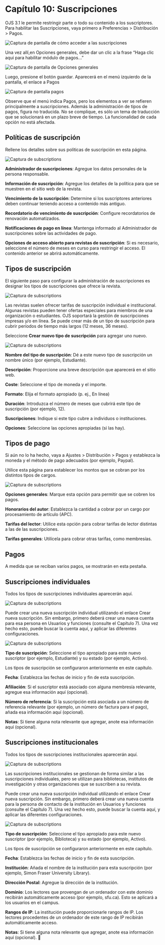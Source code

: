 # Capítulo 10: Suscripciones
OJS 3.1 le permite restringir parte o todo su contenido a los suscriptores. Para habilitar las Suscripciones, vaya primero a Preferencias > Distribución > Pagos.

![Captura de pantalla de cómo acceder a las suscripciones](./assets/image200.png)

Una vez allí,en Opciones generales, debe dar un clic a la frase “Haga clic aqui para habilitar módulo de pagos...”

![Captura de pantalla de Opciones generales](./assets/image15.png)

Luego, presione el botón guardar. Aparecerá en el menú izquierdo de la pantalla, el enlace a Pagos

![Captura de pantalla pagos](./assets/image207.png)

Observe que el menú indica Pagos, pero los elementos a ver se refieren principalmente a suscripciones. Además la administración de tipos de pagos, figura no traducida. No se complique, es sólo un tema de traducción que se solucionará en un plazo breve de tiempo. La funcionalidad de cada opción no está afectada.

## Políticas de suscripción
Rellene los detalles sobre sus políticas de suscripción en esta página.

![Captura de subscriptions](./assets/image65.png)

**Administrador de suscripciones**: Agregue los datos personales de la persona responsable.

**Información de suscripción**: Agregue los detalles de la política para que se muestren en el sitio web de la revista.

**Vencimiento de la suscripción**: Determine si los suscriptores anteriores deben continuar teniendo acceso a contenido más antiguo.

**Recordatorio de vencimiento de suscripción**: Configure recordatorios de renovación automatizados.

**Notificaciones de pago en línea**: Mantenga informado al Administrador de suscripciones sobre las actividades de pago.

**Opciones de acceso abierto para revistas de suscripción**: Si es necesario, seleccione el número de meses en curso para restringir el acceso. El contenido anterior se abrirá automáticamente.

## Tipos de suscripción
El siguiente paso para configurar la administración de suscripciones es designar los tipos de suscripciones que ofrece la revista.

![Captura de subscriptions](./assets/image48.png)

Las revistas suelen ofrecer tarifas de suscripción individual e institucional. Algunas revistas pueden tener ofertas especiales para miembros de una organización o estudiantes. OJS soportará la gestión de suscripciones impresas y/o en línea. Se puede crear más de un tipo de suscripción para cubrir períodos de tiempo más largos (12 meses, 36 meses).

Seleccione **Crear nuevo tipo de suscripción** para agregar uno nuevo.

![Captura de subscriptions](./assets/image39.png)

**Nombre del tipo de suscripción**: Dé a este nuevo tipo de suscripción un nombre único (por ejemplo, Estudiante).

**Descripción**: Proporcione una breve descripción que aparecerá en el sitio web.

**Coste**: Seleccione el tipo de moneda y el importe.

**Formato**: Elija el formato apropiado (p. ej., En línea)

**Duración**: Introduzca el número de meses que cubrirá este tipo de suscripción (por ejemplo, 12).

**Suscripciones**: Indique si este tipo cubre a individuos o instituciones.

**Opciones**: Seleccione las opciones apropiadas (si las hay).

## Tipos de pago
Si aún no lo ha hecho, vaya a Ajustes > Distribución > Pagos y establezca la moneda y el método de pago adecuados (por ejemplo, Paypal).

Utilice esta página para establecer los montos que se cobran por los distintos tipos de cargos.

![Captura de subscriptions](./assets/image18.png)

**Opciones generales**: Marque esta opción para permitir que se cobren los pagos.

**Honorarios del autor**: Establezca la cantidad a cobrar por un cargo por procesamiento de artículo (APC).

**Tarifas del lector**: Utilice esta opción para cobrar tarifas de lector distintas a las de las suscripciones.

**Tarifas generales**: Utilícela para cobrar otras tarifas, como membresías.

## Pagos
A medida que se reciban varios pagos, se mostrarán en esta pestaña.

## Suscripciones individuales
Todos los tipos de suscripciones individuales aparecerán aquí.

![Captura de subscriptions](./assets/image132.png)

Puede crear una nueva suscripción individual utilizando el enlace Crear nueva suscripción. Sin embargo, primero deberá crear una nueva cuenta para esa persona en Usuarios y funciones (consulte el Capítulo 7). Una vez hecho esto, puede buscar la cuenta aquí, y aplicar las diferentes configuraciones.

![Captura de subscriptions](./assets/image27.png)

**Tipo de suscripción**: Seleccione el tipo apropiado para este nuevo suscriptor (por ejemplo, Estudiante) y su estado (por ejemplo, Activo).

Los tipos de suscripción se configuraron anteriormente en este capítulo.

**Fecha**: Establezca las fechas de inicio y fin de esta suscripción.

**Afiliación**: Si el suscriptor está asociado con alguna membresía relevante, agregue esa información aquí (opcional).

**Número de referencia**: Si la suscripción está asociada a un número de referencia relevante (por ejemplo, un número de factura para el pago), añada esa información aquí (opcional).

**Notas**: Si tiene alguna nota relevante que agregar, anote esa información aquí (opcional).

## Suscripciones institucionales
Todos los tipos de suscripciones institucionales aparecerán aquí.

![Captura de subscriptions](./assets/image183.png)

Las suscripciones institucionales se gestionan de forma similar a las suscripciones individuales, pero se utilizan para bibliotecas, institutos de investigación y otras organizaciones que se suscriben a su revista.

Puede crear una nueva suscripción individual utilizando el enlace Crear nueva suscripción. Sin embargo, primero deberá crear una nueva cuenta para la persona de contacto de la institución en Usuarios y funciones (consulte el Capítulo 7). Una vez hecho esto, puede buscar la cuenta aquí, y aplicar las diferentes configuraciones.

![Captura de subscriptions](./assets/image192.png)

**Tipo de suscripción**: Seleccione el tipo apropiado para este nuevo suscriptor (por ejemplo, Biblioteca) y su estado (por ejemplo, Activo).

Los tipos de suscripción se configuraron anteriormente en este capítulo.

**Fecha**: Establezca las fechas de inicio y fin de esta suscripción.

**Institución**: Añada el nombre de la institución para esta suscripción (por ejemplo, Simon Fraser University Library).

**Dirección Postal**: Agregue la dirección de la institución.

**Dominio**: Los lectores que provengan de un ordenador con este dominio recibirán automáticamente acceso (por ejemplo, sfu.ca). Esto se aplicará a los usuarios en el campus.

**Rangos de IP**: La institución puede proporcionarle rangos de IP. Los lectores procedentes de un ordenador de este rango de IP recibirán automáticamente acceso.

**Notas**: Si tiene alguna nota relevante que agregar, anote esa información aquí (opcional).

